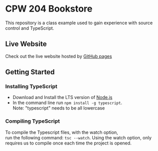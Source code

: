 # CPW 204 Bookstore
This repository is a class example used to gain 
experience with source control and TypeScript. 

## Live Website
Check out the live website hosted by [GitHub pages](https://reneprogramming.github.io/CPW204-Bookstore/)

## Getting Started 

### Installing TypeScript
- Download and Install the LTS version of [Node.js](https://nodejs.org/)
- In the command line run `npm install -g typescript`.    
Note: "typescript" needs to be all lowercase

### Compiling TypeScript
To compile the Typescript files, with the watch option,  
run the following command: `tsc --watch`.  Using the 
watch option, only requires us to compile once each 
time the project is opened.

